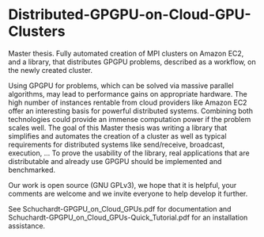 # Distributed-GPGPU-on-Cloud-GPU-Clusters
Master thesis. Fully automated creation of MPI clusters on Amazon EC2, and a library, that distributes GPGPU problems, described as a workflow, on the newly created cluster.

Using GPGPU for problems, which can be solved via massive parallel algorithms, may lead to performance gains on appropriate hardware.
The high number of instances rentable from cloud providers like Amazon EC2 offer an interesting basis for powerful distributed systems. Combining both technologies could provide an immense computation power if the problem scales well.
The goal of this Master thesis was writing a library that simplifies and automates the creation of a cluster as well as typical requirements for distributed systems like send/receive, broadcast, execution, ...
To prove the usability of the library, real applications that are distributable and already use GPGPU should be implemented and benchmarked.

Our work is open source (GNU GPLv3), we hope that it is helpful, your comments are welcome and we invite everyone to help develop it further.

See Schuchardt-GPGPU_on_Cloud_GPUs.pdf for documentation and Schuchardt-GPGPU_on_Cloud_GPUs-Quick_Tutorial.pdf for an installation assistance.
